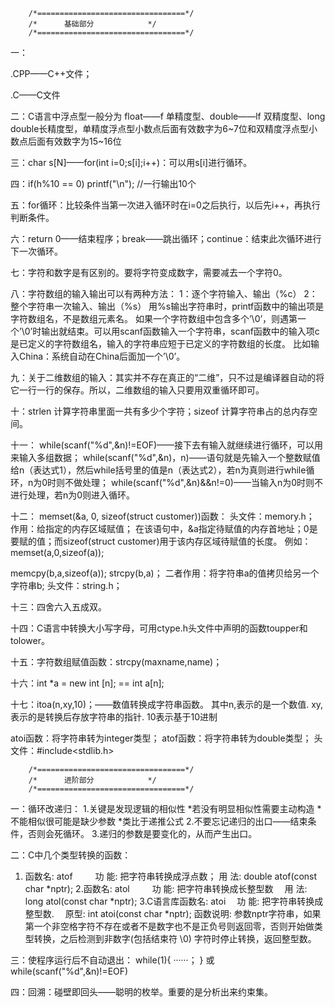 		/*=================================*/
		/*		基础部分			*/
		/*=================================*/
一：

.CPP——C++文件；

.C——C文件

二：C语言中浮点型一般分为 float——f 单精度型、double——lf 双精度型、long double长精度型，单精度浮点型小数点后面有效数字为6~7位和双精度浮点型小数点后面有效数字为15~16位

三：char s[N]——for(int i=0;s[i];i++)：可以用s[i]进行循环。

四：if(h%10 == 0) printf("\n");	  //一行输出10个

五：for循环：比较条件当第一次进入循环时在i=0之后执行，以后先i++，再执行判断条件。

六：return 0——结束程序；break——跳出循环；continue：结束此次循环进行下一次循环。

七：字符和数字是有区别的。要将字符变成数字，需要减去一个字符0。

八：字符数组的输入输出可以有两种方法：
 	1：逐个字符输入、输出（%c）
 	2：整个字符串一次输入、输出（%s）
      用%s输出字符串时，printf函数中的输出项是字符数组名，不是数组元素名。
      如果一个字符数组中包含多个’\0’，则遇第一个’\0’时输出就结束。可以用scanf函数输入一个字符串，scanf函数中的输入项c是已定义的字符数组名，输入的字符串应短于已定义的字符数组的长度。
	  比如输入China：系统自动在China后面加一个’\0’。

九：关于二维数组的输入：其实并不存在真正的“二维”，只不过是编译器自动的将它一行一行的保存。所以，二维数组的输入只要用双重循环即可。

十：strlen  计算字符串里面一共有多少个字符；sizeof  计算字符串占的总内存空间。

十一：
while(scanf("%d",&n)!=EOF)——接下去有输入就继续进行循环，可以用来输入多组数据；
while(scanf("%d",&n)，n)——语句就是先输入一个整数赋值给n（表达式1），然后while括号里的值是n（表达式2），若n为真则进行while循环，n为0时则不做处理；
while(scanf("%d",&n)&&n!=0)——当输入n为0时则不进行处理，若n为0则进入循环。

十二：
memset(&a, 0, sizeof(struct customer))函数：
头文件：memory.h；
作用：给指定的内存区域赋值；
在该语句中，&a指定待赋值的内存首地址；0是要赋的值；而sizeof(struct customer)用于该内存区域待赋值的长度。
例如：memset(a,0,sizeof(a));


memcpy(b,a,sizeof(a));
strcpy(b,a)；
二者作用：将字符串a的值拷贝给另一个字符串b;
头文件：string.h；

十三：四舍六入五成双。

十四：C语言中转换大小写字母，可用ctype.h头文件中声明的函数toupper和tolower。

十五：字符数组赋值函数：strcpy(maxname,name)；

十六：int *a = new int [n];	==	int a[n];

十七：itoa(n,xy,10)；——数值转换成字符串函数。
其中n,表示的是一个数值.
xy,表示的是转换后存放字符串的指针.
10表示基于10进制

atoi函数：将字符串转为integer类型；
atof函数：将字符串转为double类型；
头文件：#include<stdlib.h>



		/*=================================*/
		/*		进阶部分			*/
		/*=================================*/
一：循环改递归：
	1.关键是发现逻辑的相似性
		*若没有明显相似性需要主动构造
		*不能相似很可能是缺少参数
		*类比于递推公式
	2.不要忘记递归的出口——结束条件，否则会死循环。
	3.递归的参数是要变化的，从而产生出口。

二：C中几个类型转换的函数：
1. 函数名: atof 　
　功 能: 把字符串转换成浮点数；
   用 法: double atof(const char *nptr); 
2.函数名: atol 　
　功 能: 把字符串转换成长整型数 
　用 法: long atol(const char *nptr); 
3.C语言库函数名: atoi 
　功 能: 把字符串转换成整型数. 
　原型: int atoi(const char *nptr); 
函数说明: 参数nptr字符串，如果第一个非空格字符不存在或者不是数字也不是正负号则返回零，否则开始做类型转换，之后检测到非数字(包括结束符 \0) 字符时停止转换，返回整型数。

三：使程序运行后不自动退出：
while(1){
     ······；
}
或while(scanf("%d",&n)!=EOF)

四：回溯：碰壁即回头——聪明的枚举。重要的是分析出来约束集。
